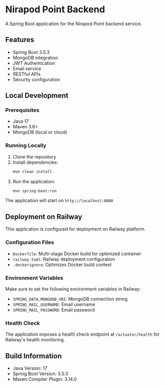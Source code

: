 # Nirapod Point Backend

A Spring Boot application for the Nirapod Point backend service.

## Features

- Spring Boot 3.5.3
- MongoDB integration
- JWT Authentication
- Email service
- RESTful APIs
- Security configuration

## Local Development

### Prerequisites

- Java 17
- Maven 3.6+
- MongoDB (local or cloud)

### Running Locally

1. Clone the repository
2. Install dependencies:
   ```bash
   mvn clean install
   ```
3. Run the application:
   ```bash
   mvn spring-boot:run
   ```

The application will start on `http://localhost:8080`

## Deployment on Railway

This application is configured for deployment on Railway platform.

### Configuration Files

- `Dockerfile`: Multi-stage Docker build for optimized container
- `railway.toml`: Railway deployment configuration
- `.dockerignore`: Optimizes Docker build context

### Environment Variables

Make sure to set the following environment variables in Railway:

- `SPRING_DATA_MONGODB_URI`: MongoDB connection string
- `SPRING_MAIL_USERNAME`: Email username
- `SPRING_MAIL_PASSWORD`: Email password

### Health Check

The application exposes a health check endpoint at `/actuator/health` for Railway's health monitoring.

## Build Information

- Java Version: 17
- Spring Boot Version: 3.5.3
- Maven Compiler Plugin: 3.14.0
